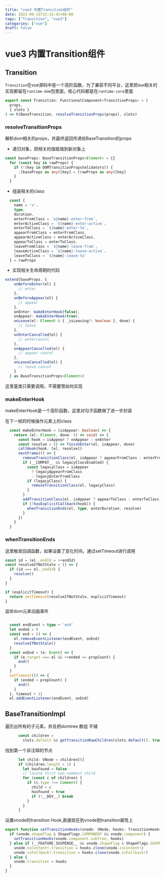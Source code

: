 ```yaml
---
title: "vue3 内置Transition组件"
date: 2023-09-15T15:15:41+08:00
tags: ["Transition", "vue3"]
categories: ["vue"]
draft: false
---
```






# vue3 内置Transition组件





## Transition



`Transition`在vue源码中是一个高阶函数，为了兼容不同平台，这里把`dom`相关的实现都留在`runtime-dom`包里面，核心代码都是在`runtime-core`里面



```ts
export const Transition: FunctionalComponent<TransitionProps> = (
  props,
  { slots }
) => h(BaseTransition, resolveTransitionProps(props), slots)
```



### resolveTransitionProps

解析dom相关的props，并最终返回传递给BaseTransition的props



- 递归对象，把相关的值赋值到新对象上

```ts
const baseProps: BaseTransitionProps<Element> = {}
  for (const key in rawProps) {
    if (!(key in DOMTransitionPropsValidators)) {
      ;(baseProps as any)[key] = (rawProps as any)[key]
    }
  }
```



- 组装相关的class

```ts
  const {
    name = 'v',
    type,
    duration,
    enterFromClass = `${name}-enter-from`,
    enterActiveClass = `${name}-enter-active`,
    enterToClass = `${name}-enter-to`,
    appearFromClass = enterFromClass,
    appearActiveClass = enterActiveClass,
    appearToClass = enterToClass,
    leaveFromClass = `${name}-leave-from`,
    leaveActiveClass = `${name}-leave-active`,
    leaveToClass = `${name}-leave-to`
  } = rawProps
```



- 实现相关生命周期的代码

```ts
extend(baseProps, {
    onBeforeEnter(el) {
      // enter
    },
    onBeforeAppear(el) {
      // appear
    },
    onEnter: makeEnterHook(false),
    onAppear: makeEnterHook(true),
    onLeave(el: Element & { _isLeaving?: boolean }, done) {
      // leave
    },
    onEnterCancelled(el) {
      // entercancel
    },
    onAppearCancelled(el) {
      // appear cancel
    },
    onLeaveCancelled(el) {
      // leave cancel
    }
  } as BaseTransitionProps<Element>)
```

这里基类只需要调用，不需要管如何实现



### makeEnterHook

makeEnterHook是一个高阶函数，这里对勾子函数做了进一步封装

在下一帧的时候操作元素上的class

```ts
  const makeEnterHook = (isAppear: boolean) => {
    return (el: Element, done: () => void) => {
      const hook = isAppear ? onAppear : onEnter
      const resolve = () => finishEnter(el, isAppear, done)
      callHook(hook, [el, resolve])
      nextFrame(() => {
        removeTransitionClass(el, isAppear ? appearFromClass : enterFromClass)
        if (__COMPAT__ && legacyClassEnabled) {
          const legacyClass = isAppear
            ? legacyAppearFromClass
            : legacyEnterFromClass
          if (legacyClass) {
            removeTransitionClass(el, legacyClass)
          }
        }
        addTransitionClass(el, isAppear ? appearToClass : enterToClass)
        if (!hasExplicitCallback(hook)) {
          whenTransitionEnds(el, type, enterDuration, resolve)
        }
      })
    }
  }
```



### whenTransitionEnds

这里触发回调函数，如果设置了变化时间，通过setTimeout进行调用



```ts
const id = (el._endId = ++endId)
const resolveIfNotStale = () => {
  if (id === el._endId) {
    resolve()
  }
}

if (explicitTimeout) {
  return setTimeout(resolveIfNotStale, explicitTimeout)
}
```

监听dom元素动画事件

```ts

  const endEvent = type + 'end'
  let ended = 0
  const end = () => {
    el.removeEventListener(endEvent, onEnd)
    resolveIfNotStale()
  }
  const onEnd = (e: Event) => {
    if (e.target === el && ++ended >= propCount) {
      end()
    }
  }
  setTimeout(() => {
    if (ended < propCount) {
      end()
    }
  }, timeout + 1)
  el.addEventListener(endEvent, onEnd)
```





## BaseTransitionImpl



遍历出所有的子元素，并且把domtree 数组 平铺

```ts
      const children =
        slots.default && getTransitionRawChildren(slots.default(), true)
```



找到第一个非注释的节点

```ts
      let child: VNode = children[0]
      if (children.length > 1) {
        let hasFound = false
        // locate first non-comment child
        for (const c of children) {
          if (c.type !== Comment) {
            child = c
            hasFound = true
            if (!__DEV__) break
          }
        }
      }
```



设置vnode的transition Hook,直接挂在到vnode到transition属性上

```ts
export function setTransitionHooks(vnode: VNode, hooks: TransitionHooks) {
  if (vnode.shapeFlag & ShapeFlags.COMPONENT && vnode.component) {
    setTransitionHooks(vnode.component.subTree, hooks)
  } else if (__FEATURE_SUSPENSE__ && vnode.shapeFlag & ShapeFlags.SUSPENSE) {
    vnode.ssContent!.transition = hooks.clone(vnode.ssContent!)
    vnode.ssFallback!.transition = hooks.clone(vnode.ssFallback!)
  } else {
    vnode.transition = hooks
  }
}
```





